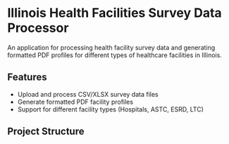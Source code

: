 # Illinois Health Facilities Survey Data Processor

An application for processing health facility survey data and generating formatted PDF profiles for different types of healthcare facilities in Illinois.

## Features

- Upload and process CSV/XLSX survey data files
- Generate formatted PDF facility profiles
- Support for different facility types (Hospitals, ASTC, ESRD, LTC)

## Project Structure